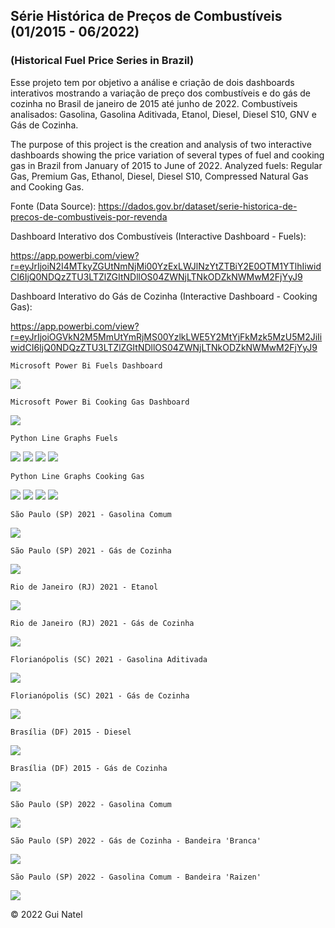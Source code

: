 ## Série Histórica de Preços de Combustíveis (01/2015 - 06/2022)
### (Historical Fuel Price Series in Brazil)

Esse projeto tem por objetivo a análise e criação de dois dashboards interativos mostrando a variação de preço dos combustíveis e do gás de cozinha no Brasil de janeiro de 2015 até junho de 2022. Combustíveis analisados: Gasolina, Gasolina Aditivada, Etanol, Diesel, Diesel S10, GNV e Gás de Cozinha.

The purpose of this project is the creation and analysis of two interactive dashboards showing the price variation of several types of fuel and cooking gas in Brazil from January of 2015 to June of 2022. Analyzed fuels: Regular Gas, Premium Gas, Ethanol, Diesel, Diesel S10, Compressed Natural Gas and Cooking Gas.

Fonte (Data Source): https://dados.gov.br/dataset/serie-historica-de-precos-de-combustiveis-por-revenda

Dashboard Interativo dos Combustíveis (Interactive Dashboard - Fuels): 

https://app.powerbi.com/view?r=eyJrIjoiN2I4MTkyZGUtNmNjMi00YzExLWJlNzYtZTBiY2E0OTM1YTlhIiwidCI6IjQ0NDQzZTU3LTZlZGItNDllOS04ZWNjLTNkODZkNWMwM2FjYyJ9

Dashboard Interativo do Gás de Cozinha (Interactive Dashboard - Cooking Gas): 

https://app.powerbi.com/view?r=eyJrIjoiOGVkN2M5MmUtYmRjMS00YzlkLWE5Y2MtYjFkMzk5MzU5M2JiIiwidCI6IjQ0NDQzZTU3LTZlZGItNDllOS04ZWNjLTNkODZkNWMwM2FjYyJ9


    Microsoft Power Bi Fuels Dashboard
![](https://raw.githubusercontent.com/guinatel/Historical-Fuel-Price-Series-in-Brazil/main/IMG/dashboard%20example%201.gif)

    Microsoft Power Bi Cooking Gas Dashboard
![](https://raw.githubusercontent.com/guinatel/Historical-Fuel-Price-Series-in-Brazil/main/IMG/dashboard%20example%203.gif)

    Python Line Graphs Fuels
![](https://raw.githubusercontent.com/guinatel/Historical-Fuel-Price-Series-in-Brazil/main/IMG/img%201.png)
![](https://raw.githubusercontent.com/guinatel/Historical-Fuel-Price-Series-in-Brazil/main/IMG/img%202.png)
![](https://raw.githubusercontent.com/guinatel/Historical-Fuel-Price-Series-in-Brazil/main/IMG/img%203.png)
![](https://raw.githubusercontent.com/guinatel/Historical-Fuel-Price-Series-in-Brazil/main/IMG/img%204.png)

    Python Line Graphs Cooking Gas
![](https://raw.githubusercontent.com/guinatel/Historical-Fuel-Price-Series-in-Brazil/main/IMG/img%205.png)
![](https://raw.githubusercontent.com/guinatel/Historical-Fuel-Price-Series-in-Brazil/main/IMG/img%206.png)
![](https://raw.githubusercontent.com/guinatel/Historical-Fuel-Price-Series-in-Brazil/main/IMG/img%207.png)
![](https://raw.githubusercontent.com/guinatel/Historical-Fuel-Price-Series-in-Brazil/main/IMG/img%208.png)

    São Paulo (SP) 2021 - Gasolina Comum

![](https://raw.githubusercontent.com/guinatel/Historical-Fuel-Price-Series-in-Brazil/main/IMG/dashboard%20-%20S%C3%A3o%20Paulo%20-%202021.png)

    São Paulo (SP) 2021 - Gás de Cozinha

![](https://raw.githubusercontent.com/guinatel/Historical-Fuel-Price-Series-in-Brazil/main/IMG/dashboard%20-%20Sao%20Paulo%20-%202021%20-%20Cooking%20Gas.png)

    Rio de Janeiro (RJ) 2021 - Etanol

![](https://raw.githubusercontent.com/guinatel/Historical-Fuel-Price-Series-in-Brazil/main/IMG/dashboard%20-%20Rio%20de%20Janeiro%20-%202021.png)

    Rio de Janeiro (RJ) 2021 - Gás de Cozinha

![](https://raw.githubusercontent.com/guinatel/Historical-Fuel-Price-Series-in-Brazil/main/IMG/dashboard%20-%20Rio%20de%20Janeiro%20-%202021%20-%20Cooking%20Gas.png)

    Florianópolis (SC) 2021 - Gasolina Aditivada

![](https://raw.githubusercontent.com/guinatel/Historical-Fuel-Price-Series-in-Brazil/main/IMG/dashboard%20-%20Florian%C3%B3polis%20-%202021.png)

    Florianópolis (SC) 2021 - Gás de Cozinha

![](https://raw.githubusercontent.com/guinatel/Historical-Fuel-Price-Series-in-Brazil/main/IMG/dashboard%20-%20Florianopolis%20-%202021%20-%20Cooking%20Gas.png)


    Brasília (DF) 2015 - Diesel

![](https://raw.githubusercontent.com/guinatel/Historical-Fuel-Price-Series-in-Brazil/main/IMG/dashboard%20-%20Brasilia%20-%202015.png)

    Brasília (DF) 2015 - Gás de Cozinha

![](https://raw.githubusercontent.com/guinatel/Historical-Fuel-Price-Series-in-Brazil/main/IMG/dashboard%20-%20Brasilia%20-%202015%20-%20Cooking%20Gas.png)

    São Paulo (SP) 2022 - Gasolina Comum

![](https://raw.githubusercontent.com/guinatel/Historical-Fuel-Price-Series-in-Brazil/main/IMG/dashboard%20-%20S%C3%A3o%20Paulo%20-%202022.png)

    São Paulo (SP) 2022 - Gás de Cozinha - Bandeira 'Branca'

![](https://raw.githubusercontent.com/guinatel/Historical-Fuel-Price-Series-in-Brazil/main/IMG/dashboard%20-%20Sao%20Paulo%20-%202022%20-%20Cooking%20Gas%20-%20Bandeira%20Branca.png)

    São Paulo (SP) 2022 - Gasolina Comum - Bandeira 'Raizen'

![](https://raw.githubusercontent.com/guinatel/Historical-Fuel-Price-Series-in-Brazil/main/IMG/dashboard%20example%202.gif)

© 2022 Gui Natel


